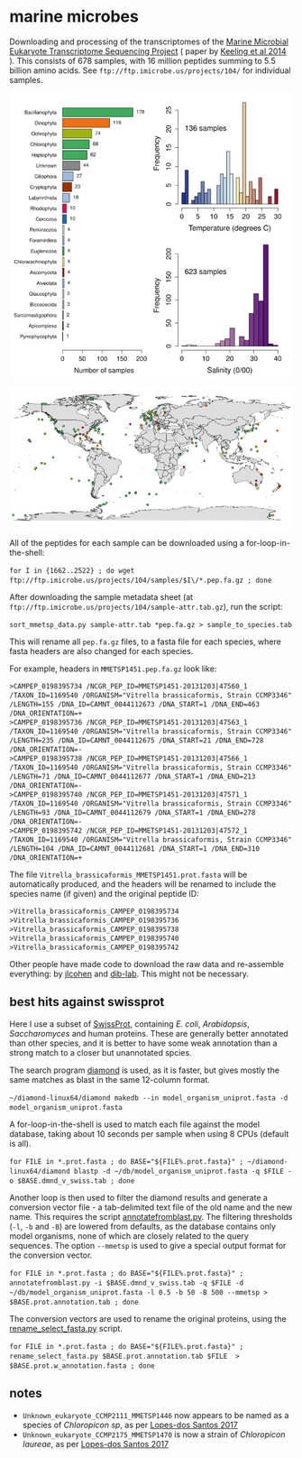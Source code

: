 # marine microbes #
Downloading and processing of the transcriptomes of the [Marine Microbial Eukaryote Transcriptome Sequencing Project](https://www.imicrobe.us/#/projects/104) ( paper by [Keeling et al 2014](https://doi.org/10.1371/journal.pbio.1001889) ). This consists of 678 samples, with 16 million peptides summing to 5.5 billion amino acids. See `ftp://ftp.imicrobe.us/projects/104/` for individual samples.

![sample-attr_oceanography.png](https://github.com/wrf/misc-analyses/blob/master/marine_meta/sample-attr_oceanography.png)

![sample-attr_world_map.png](https://github.com/wrf/misc-analyses/blob/master/marine_meta/sample-attr_world_map.png)

All of the peptides for each sample can be downloaded using a for-loop-in-the-shell:

`for I in {1662..2522} ; do wget ftp://ftp.imicrobe.us/projects/104/samples/$I\/*.pep.fa.gz ; done`

After downloading the sample metadata sheet (at `ftp://ftp.imicrobe.us/projects/104/sample-attr.tab.gz`), run the script:

`sort_mmetsp_data.py sample-attr.tab *pep.fa.gz > sample_to_species.tab`

This will rename all `pep.fa.gz` files, to a fasta file for each species, where fasta headers are also changed for each species.

For example, headers in `MMETSP1451.pep.fa.gz` look like:

```
>CAMPEP_0198395734 /NCGR_PEP_ID=MMETSP1451-20131203|47560_1 /TAXON_ID=1169540 /ORGANISM="Vitrella brassicaformis, Strain CCMP3346" /LENGTH=155 /DNA_ID=CAMNT_0044112673 /DNA_START=1 /DNA_END=463 /DNA_ORIENTATION=+
>CAMPEP_0198395736 /NCGR_PEP_ID=MMETSP1451-20131203|47563_1 /TAXON_ID=1169540 /ORGANISM="Vitrella brassicaformis, Strain CCMP3346" /LENGTH=235 /DNA_ID=CAMNT_0044112675 /DNA_START=21 /DNA_END=728 /DNA_ORIENTATION=-
>CAMPEP_0198395738 /NCGR_PEP_ID=MMETSP1451-20131203|47566_1 /TAXON_ID=1169540 /ORGANISM="Vitrella brassicaformis, Strain CCMP3346" /LENGTH=71 /DNA_ID=CAMNT_0044112677 /DNA_START=1 /DNA_END=213 /DNA_ORIENTATION=-
>CAMPEP_0198395740 /NCGR_PEP_ID=MMETSP1451-20131203|47571_1 /TAXON_ID=1169540 /ORGANISM="Vitrella brassicaformis, Strain CCMP3346" /LENGTH=93 /DNA_ID=CAMNT_0044112679 /DNA_START=1 /DNA_END=278 /DNA_ORIENTATION=-
>CAMPEP_0198395742 /NCGR_PEP_ID=MMETSP1451-20131203|47572_1 /TAXON_ID=1169540 /ORGANISM="Vitrella brassicaformis, Strain CCMP3346" /LENGTH=104 /DNA_ID=CAMNT_0044112681 /DNA_START=1 /DNA_END=310 /DNA_ORIENTATION=+
```

The file `Vitrella_brassicaformis_MMETSP1451.prot.fasta` will be automatically produced, and the headers will be renamed to include the species name (if given) and the original peptide ID:

```
>Vitrella_brassicaformis_CAMPEP_0198395734
>Vitrella_brassicaformis_CAMPEP_0198395736
>Vitrella_brassicaformis_CAMPEP_0198395738
>Vitrella_brassicaformis_CAMPEP_0198395740
>Vitrella_brassicaformis_CAMPEP_0198395742
```

Other people have made code to download the raw data and re-assemble everything: by [jlcohen](https://github.com/ljcohen/MMETSP) and [dib-lab](https://github.com/dib-lab/dib-MMETSP). This might not be necessary.

## best hits against swissprot
Here I use a subset of [SwissProt](https://www.uniprot.org/downloads), containing *E. coli*, *Arabidopsis*, *Saccharomyces* and human proteins. These are generally better annotated than other species, and it is better to have some weak annotation than a strong match to a closer but unannotated spcies.

The search program [diamond](https://github.com/bbuchfink/diamond) is used, as it is faster, but gives mostly the same matches as blast in the same 12-column format.

`~/diamond-linux64/diamond makedb --in model_organism_uniprot.fasta -d model_organism_uniprot.fasta`

A for-loop-in-the-shell is used to match each file against the model database, taking about 10 seconds per sample when using 8 CPUs (default is all).

`for FILE in *.prot.fasta ; do BASE="${FILE%.prot.fasta}" ; ~/diamond-linux64/diamond blastp -d ~/db/model_organism_uniprot.fasta -q $FILE -o $BASE.dmnd_v_swiss.tab ; done`

Another loop is then used to filter the diamond results and generate a conversion vector file - a tab-delimited text file of the old name and the new name. This requires the script [annotatefromblast.py](https://bitbucket.org/wrf/sequences/src/master/annotatefromblast.py). The filtering thresholds (`-l`, `-b` and `-B`) are lowered from defaults, as the database contains only model organisms, none of which are closely related to the query sequences. The option `--mmetsp` is used to give a special output format for the conversion vector.

`for FILE in *.prot.fasta ; do BASE="${FILE%.prot.fasta}" ; annotatefromblast.py -i $BASE.dmnd_v_swiss.tab -q $FILE -d ~/db/model_organism_uniprot.fasta -l 0.5 -b 50 -B 500 --mmetsp > $BASE.prot.annotation.tab ; done`

The conversion vectors are used to rename the original proteins, using the [rename_select_fasta.py](https://bitbucket.org/wrf/sequences/src/master/rename_select_fasta.py) script.

`for FILE in *.prot.fasta ; do BASE="${FILE%.prot.fasta}" ; rename_select_fasta.py $BASE.prot.annotation.tab $FILE  > $BASE.prot.w_annotation.fasta ; done`

## notes
* `Unknown_eukaryote_CCMP2111_MMETSP1446` now appears to be named as a species of *Chloropicon sp*, as per [Lopes-dos Santos 2017](https://doi.org/10.1038/s41598-017-12412-5)
* `Unknown_eukaryote_CCMP2175_MMETSP1470` is now a strain of *Chloropicon laureae*, as per [Lopes-dos Santos 2017](https://doi.org/10.1038/s41598-017-12412-5)
